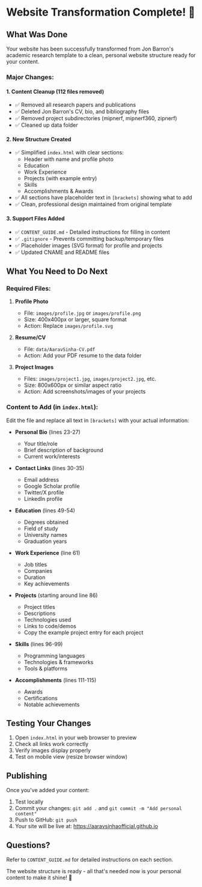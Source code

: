 # Website Transformation Complete! 🎉

## What Was Done

Your website has been successfully transformed from Jon Barron's academic research template to a clean, personal website structure ready for your content.

### Major Changes:

#### 1. Content Cleanup (112 files removed)
- ✅ Removed all research papers and publications
- ✅ Deleted Jon Barron's CV, bio, and bibliography files
- ✅ Removed project subdirectories (mipnerf, mipnerf360, zipnerf)
- ✅ Cleaned up data folder

#### 2. New Structure Created
- ✅ Simplified `index.html` with clear sections:
  - Header with name and profile photo
  - Education
  - Work Experience
  - Projects (with example entry)
  - Skills
  - Accomplishments & Awards
- ✅ All sections have placeholder text in `[brackets]` showing what to add
- ✅ Clean, professional design maintained from original template

#### 3. Support Files Added
- ✅ `CONTENT_GUIDE.md` - Detailed instructions for filling in content
- ✅ `.gitignore` - Prevents committing backup/temporary files
- ✅ Placeholder images (SVG format) for profile and projects
- ✅ Updated CNAME and README files

## What You Need to Do Next

### Required Files:

1. **Profile Photo**
   - File: `images/profile.jpg` or `images/profile.png`
   - Size: 400x400px or larger, square format
   - Action: Replace `images/profile.svg`

2. **Resume/CV**
   - File: `data/AaravSinha-CV.pdf`
   - Action: Add your PDF resume to the data folder

3. **Project Images**
   - Files: `images/project1.jpg`, `images/project2.jpg`, etc.
   - Size: 800x600px or similar aspect ratio
   - Action: Add screenshots/images of your projects

### Content to Add (in `index.html`):

Edit the file and replace all text in `[brackets]` with your actual information:

- **Personal Bio** (lines 23-27)
  - Your title/role
  - Brief description of background
  - Current work/interests

- **Contact Links** (lines 30-35)
  - Email address
  - Google Scholar profile
  - Twitter/X profile
  - LinkedIn profile

- **Education** (lines 49-54)
  - Degrees obtained
  - Field of study
  - University names
  - Graduation years

- **Work Experience** (line 61)
  - Job titles
  - Companies
  - Duration
  - Key achievements

- **Projects** (starting around line 86)
  - Project titles
  - Descriptions
  - Technologies used
  - Links to code/demos
  - Copy the example project entry for each project

- **Skills** (lines 96-99)
  - Programming languages
  - Technologies & frameworks
  - Tools & platforms

- **Accomplishments** (lines 111-115)
  - Awards
  - Certifications
  - Notable achievements

## Testing Your Changes

1. Open `index.html` in your web browser to preview
2. Check all links work correctly
3. Verify images display properly
4. Test on mobile view (resize browser window)

## Publishing

Once you've added your content:
1. Test locally
2. Commit your changes: `git add .` and `git commit -m "Add personal content"`
3. Push to GitHub: `git push`
4. Your site will be live at: https://aaravsinhaofficial.github.io

## Questions?

Refer to `CONTENT_GUIDE.md` for detailed instructions on each section.

The website structure is ready - all that's needed now is your personal content to make it shine! 🚀
